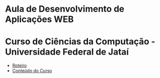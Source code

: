 # Aula de Desenvolvimento de Aplicações WEB 
# Curso de Ciências da Computação - Universidade Federal de Jataí

- [Roteiro](https://github.com/marcoswagner-commits/gestao_obras_aula_daw/tree/Documentos/README.md)
- [Conteúdo do Curso](https://github.com/marcoswagner-commits/gestao_obras_aula_daw/tree/Documentos/Conteúdo_Aula_DSW_Módulo_I.pdf)

